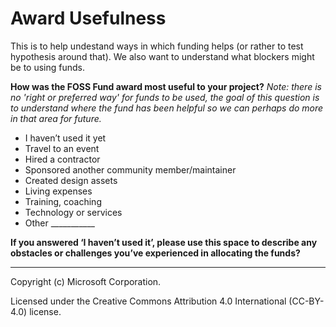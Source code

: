 # Award Usefulness
This is to help undestand ways in which funding helps (or rather to test hypothesis around that).
We also want to understand what blockers might be to using funds.


**How was the FOSS Fund award most useful to your project?**
*Note: there is no 'right or preferred way' for funds to be used, the goal of this question is to understand where the fund has been helpful so we can perhaps do more in that area for future.*
- I haven’t used it yet
- Travel to an event
- Hired a contractor
- Sponsored another community member/maintainer
- Created design assets
- Living expenses 
- Training, coaching
- Technology or services
- Other ___________

**If you answered ‘I haven’t used it’, please use this space to describe any obstacles or challenges you’ve experienced in allocating the funds?**
____________


Copyright (c) Microsoft Corporation.

Licensed under the Creative Commons Attribution 4.0 International (CC-BY-4.0) license.
